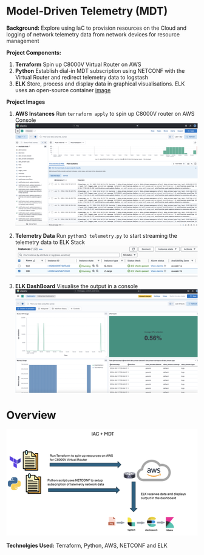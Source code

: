 # Model-Driven Telemetry (MDT)

**Background:** Explore using IaC to provision resources on the Cloud and logging of network telemetry data from network devices for resource management 
<br/>

**Project Components:** 
1. **Terraform** Spin up C8000V Virtual Router on AWS
2. **Python** Establish dial-in MDT subscription using NETCONF with the Virtual Router and redirect telemetry data to logstash
3. **ELK** Store, process and display data in graphical visualisations. ELK uses an open-source container [image](https://github.com/deviantony/docker-elk)
   
**Project Images**<br />

1. **AWS Instances** Run `terraform apply` to spin up C8000V router on AWS Console
![App Interface Diagram](https://github.com/jiajiacisco/NetOps/blob/main/MDT/images/c.png)

2. **Telemetry Data** Run `python3 telemetry.py` to start streaming the telemetry data to ELK Stack
![App Interface Diagram](https://github.com/jiajiacisco/NetOps/blob/main/MDT/images/b.png)

3. **ELK DashBoard** Visualise the output in a console
![App Interface Diagram](https://github.com/jiajiacisco/NetOps/blob/main/MDT/images/d.png)

# Overview <br />
![Overall Block Diagram](https://github.com/jiajiacisco/NetOps/blob/main/MDT/images/a.png)

**Technolgies Used:** 
Terraform, Python, AWS, NETCONF and ELK



